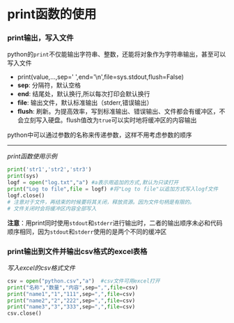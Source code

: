 # print函数的使用
### print输出，写入文件
python的`print`不仅能输出字符串、整数，还能将对象作为字符串输出，甚至可以写入文件

- print(value,...,sep=' ',end='\n',file=sys.stdout,flush=False)
- **sep**: 分隔符，默认空格
- **end**: 结尾处，默认换行,所以每次打印会默认换行
- **file**: 输出文件，默认标准输出（stderr,错误输出）
- **flush**: 刷新。为提高效率，写到标准输出、错误输出、文件都会有缓冲区，不会立刻写入硬盘。flush值改为`true`可以实时地将缓冲区的内容输出

python中可以通过参数的名称来传递参数，这样不用考虑参数的顺序

**********
*print函数使用示例*
```python
print('str1','str2','str3')
print(sys)
logf = open("log.txt","a") #a表示用追加的方式,默认为只读打开
print("Log to file",file = logf) #将"Log to file"以追加方式写入logf文件
logf.close()
# 注意对于文件，再结束的时候要将其关闭，释放资源。因为文件句柄是有限的。
# 文件关闭时会将缓冲区内容全部写入
```

**注意**：用print同时使用`stdout`和`stderr`进行输出时，二者的输出顺序未必和代码顺序相同，因为`stdout`和`stderr`使用的是两个不同的缓冲区

### print输出到文件并输出csv格式的excel表格
*写入excel的csv格式文件*
```python
csv = open("python.csv","a")  #csv文件可用excel打开
print("名称","数量","内容",sep=",",file=csv)
print("name1","1","111",sep=",",file=csv)
print("name2","2","222",sep=",",file=csv)
print("name3","3","333",sep=",",file=csv)
csv.close()
```